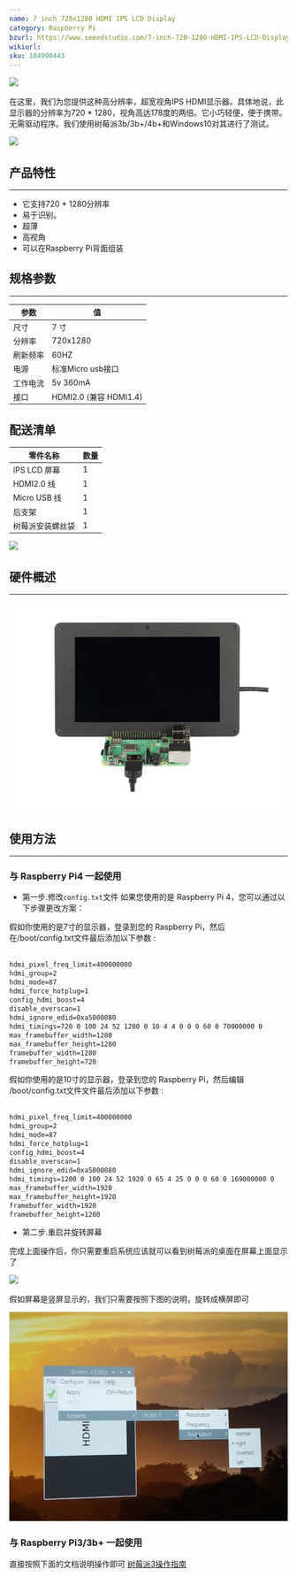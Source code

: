 ```yaml
---
name: 7 inch 720x1280 HDMI IPS LCD Display
category: Raspberry Pi
bzurl: https://www.seeedstudio.com/7-inch-720-1280-HDMI-IPS-LCD-Display-p-2861.html
wikiurl:
sku: 104990443
---
```


![](https://media-cdn.seeedstudio.site/media/catalog/product/cache/ab187aaa5f626ad16c8031644cd2de5b/d/e/demo7.jpg)

在这里，我们为您提供这种高分辨率，超宽视角IPS HDMI显示器。具体地说，此显示器的分辨率为720 * 1280，视角高达178度的两倍。它小巧轻便，便于携带。无需驱动程序。我们使用树莓派3b/3b+/4b+和Windows10对其进行了测试。

[![](https://github.com/SeeedDocument/wiki_chinese/raw/master/docs/images/click_to_buy.PNG)](https://item.taobao.com/item.htm?spm=a2oq0.12575281.0.0.39af1debtp7vqs&ft=t&id=601830334921&qq-pf-to=pcqq.c2c)

##  产品特性
--------

-   它支持720 * 1280分辨率
-   易于识别。
-   超薄
-   高视角
- 可以在Raspberry Pi背面组装

##  规格参数
--------

| 参数             | 值                                                                             |
|------------------|--------------------------------------------------------------------------------|
| 尺寸             | 7 寸                                                        |
| 分辨率           | 720x1280                      |
| 刷新频率         | 60HZ                           |
| 电源             | 标准Micro usb接口    |
| 工作电流         | 5v  360mA                                            |
| 接口             |          HDMI2.0 (兼容 HDMI1.4)    |

##  配送清单

| 零件名称                     | 数量 |
|------------------------------|------|
| IPS LCD 屏幕 | 1    |
| HDMI2.0 线|1|
| Micro USB 线|1|
| 后支架 |1|
|树莓派安装螺丝袋|1|

![](https://media-cdn.seeedstudio.site/media/catalog/product/cache/ab187aaa5f626ad16c8031644cd2de5b/4/_/4.jpg)
##  硬件概述
-----------------

![](https://github.com/SeeedDocument/Pi_screen/raw/master/7inch.jpg)

##  使用方法
-----

### 与 Raspberry Pi4 一起使用

- 第一步.修改`config.txt`文件
如果您使用的是 Raspberry Pi 4，您可以通过以下步骤更改方案：

假如你使用的是7寸的显示器，登录到您的 Raspberry Pi，然后在/boot/config.txt文件最后添加以下参数 :

```

hdmi_pixel_freq_limit=400000000 
hdmi_group=2
hdmi_mode=87 
hdmi_force_hotplug=1
config_hdmi_boost=4
disable_overscan=1
hdmi_ignore_edid=0xa5000080
hdmi_timings=720 0 100 24 52 1280 0 10 4 4 0 0 0 60 0 70000000 0 
max_framebuffer_width=1280 
max_framebuffer_height=1280  
framebuffer_width=1280 
framebuffer_height=720

```

假如你使用的是10寸的显示器，登录到您的 Raspberry Pi，然后编辑 /boot/config.txt文件文件最后添加以下参数 :

```

hdmi_pixel_freq_limit=400000000 
hdmi_group=2
hdmi_mode=87 
hdmi_force_hotplug=1
config_hdmi_boost=4
disable_overscan=1
hdmi_ignore_edid=0xa5000080
hdmi_timings=1200 0 100 24 52 1920 0 65 4 25 0 0 0 60 0 169000000 0
max_framebuffer_width=1920
max_framebuffer_height=1920
framebuffer_width=1920
framebuffer_height=1200

```


- 第二步.重启并旋转屏幕

完成上面操作后，你只需要重启系统应该就可以看到树莓派的桌面在屏幕上面显示了

![](https://projects-static.raspberrypi.org/projects/raspberry-pi-setting-up/e22d152dd4f5bee4e6c932d716bc74c6a2098b69/en/images/pi-desktop.png)

假如屏幕是竖屏显示的，我们只需要按照下图的说明，旋转成横屏即可

![](https://raw.githubusercontent.com/SeeedDocument/Raspberry-4-get-start/master/img/Screen-Config.jpg)

### 与 Raspberry Pi3/3b+ 一起使用

直接按照下面的文档说明操作即可
[树莓派3操作指南](https://docs.google.com/viewer?url=https://github.com/SeeedDocument/Pi_screen/raw/master/Instructions_for_use.pdf)


<!-- This Markdown file was created from http://www.seeedstudio.com/wiki/Raspberry_Pi_Relay_Board_v1.0 -->
